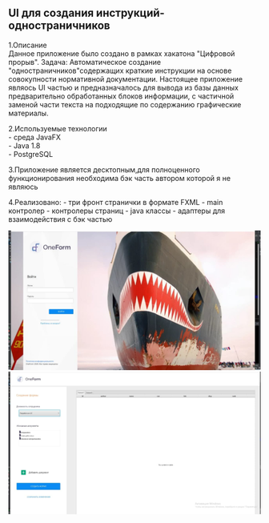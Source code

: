 ## UI для создания инструкций-одностраничников
1.Описание \
Данное приложение было создано в рамках хакатона "Цифровой прорыв". Задача: Автоматическое создание "одностраничников"содержащих краткие инструкции на основе совокупности нормативной документации.
    Настоящее приложение являось UI частью и предназначалось для вывода из базы данных предварительно обработанных
блоков информации, с частичной заменой части текста на подходящие по содержанию графические материалы.

2.Используемые технологии \
        - среда JavaFX \
        - Java 1.8 \
        - PostgreSQL
    
3.Приложение является десктопным,для полноценного функционирования необходима бэк часть автором которой я не являюсь

4.Реализовано:
    - три фронт странички в формате FXML
    - main контролер
    - контролеры страниц
    - java классы - адаптеры для взаимодействия с бэк частью  


![](src/sample/image/picMain.jpg)
![](src/sample/image/picS.jpg)


